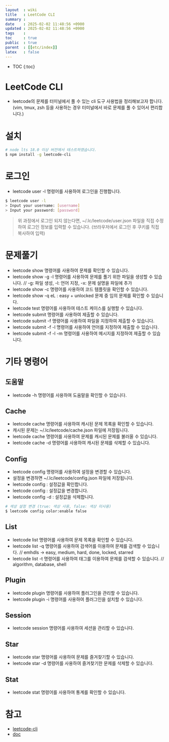 ```yaml
---
layout  : wiki
title   : LeetCode CLI 
summary : 
date    : 2025-02-02 11:48:56 +0900
updated : 2025-02-02 11:48:56 +0900
tags    : 
toc     : true
public  : true
parent  : [[etc/index]]
latex   : false
---
```

* TOC
{:toc}

# LeetCode CLI
- leetcode의 문제를 터미널에서 풀 수 있는 cli 도구 사용법을 정리해보고자 합니다.
(vim, tmux, zsh 등을 사용하는 경우 터미널에서 바로 문제를 풀 수 있어서 편리합니다.)

# 설치
```bash
# node lts 18.0 이상 버전에서 테스트하였습니다. 
$ npm install -g leetcode-cli 
```

# 로그인
- leetcode user -l 명령어를 사용하여 로그인을 진행합니다.
```bash
$ leetcode user -l
> Input your username: [username]
> Input your password: [password]
```

> 위 과정에서 로그인 되지 않는다면, ~/.lc/leetcode/user.json 파일을 직접 수정하여 로그인 정보를 입력할 수 있습니다. (브라우저에서 로그인 후 쿠키를 직접 복사하여 입력)

# 문제풀기
- leetcode show <id> 명령어를 사용하여 문제를 확인할 수 있습니다.
- leetcode show <id> -g -l <language> 명령어를 사용하여 문제를 풀기 위한 파일을 생성할 수 있습니다.  // -g: 파일 생성, -l: 언어 지정, -x: 문제 설명을 파일에 추가
- leetcode show -c <id> 명령어를 사용하여 코드 템플릿을 확인할 수 있습니다.
- leetcode show -q eL : easy + unlocked 문제 중 임의 문제를 확인할 수 있습니다.
- leetcode test <id> 명령어를 사용하여 테스트 케이스를 실행할 수 있습니다.
- leetcode submit <id> 명령어를 사용하여 제출할 수 있습니다.
- leetcode submit <id> -f <file> 명령어를 사용하여 파일을 지정하여 제출할 수 있습니다.
- leetcode submit <id> -f <file> -l <language> 명령어를 사용하여 언어를 지정하여 제출할 수 있습니다.
- leetcode submit <id> -f <file> -l <language> -m <message> 명령어를 사용하여 메시지를 지정하여 제출할 수 있습니다.

# 기타 명령어
## 도움말
- leetcode -h 명령어를 사용하여 도움말을 확인할 수 있습니다.

## Cache
- leetcode cache 명령어를 사용하여 캐시된 문제 목록을 확인할 수 있습니다.
- 캐시된 문제는 ~/.lc/leetcode/cache.json 파일에 저장됩니다.
- leetcode cache <id> 명령어를 사용하여 문제를 캐시된 문제를 불러올 수 있습니다.
- leetcode cache -d <id> 명령어를 사용하여 캐시된 문제를 삭제할 수 있습니다.

## Config
- leetcode config 명령어를 사용하여 설정을 변경할 수 있습니다.
- 설정을 변경하면 ~/.lc/leetcode/config.json 파일에 저장됩니다.
- leetcode config <key> : 설정값을 확인합니다.
- leetcode config <key> <value> : 설정값을 변경합니다.
- leetcode config -d <key> : 설정값을 삭제합니다.

```bash
# 색상 설정 변경 (true: 색상 사용, false: 색상 미사용)
$ leetcode config color:enable false
```

## List
- leetcode list 명령어를 사용하여 문제 목록을 확인할 수 있습니다.
- leetcode list -q <query> 명령어를 사용하여 검색어를 이용하여 문제를 검색할 수 있습니다. // emhdls -> easy, medium, hard, done, locked, starred
- leetcode list -t <tag> 명령어를 사용하여 태그를 이용하여 문제를 검색할 수 있습니다. // algorithm, database, shell

## Plugin
- leetcode plugin 명령어를 사용하여 플러그인을 관리할 수 있습니다.
- leetcode plugin -i <plugin> 명령어를 사용하여 플러그인을 설치할 수 있습니다.

## Session
- leetcode session 명령어를 사용하여 세션을 관리할 수 있습니다.

## Star
- leetcode star <id> 명령어를 사용하여 문제를 즐겨찾기할 수 있습니다.
- leetcode star -d <id> 명령어를 사용하여 즐겨찾기한 문제를 삭제할 수 있습니다.


## Stat
- leetcode stat 명령어를 사용하여 통계를 확인할 수 있습니다.


# 참고
- [leetcode-cli](https://github.com/skygragon/leetcode-cli)
- [doc](https://github.com/skygragon/leetcode-cli/blob/master/docs/commands.md)